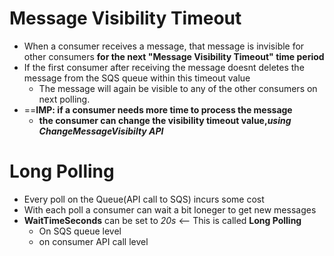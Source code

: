 

# Message Visibility Timeout

- When a consumer receives a message, that message is invisible for other consumers **for the next  "Message Visibility Timeout" time period**
- If the first consumer after receiving the message doesnt deletes the message from the SQS queue within this timeout value
	- The message will again be visible to any of the other consumers on next polling.
- ==**IMP: if a consumer needs more time to process the message**
	- **the consumer can change the visibility timeout value,*using ChangeMessageVisibilty API***


# Long Polling

- Every poll on the Queue(API call to SQS) incurs some cost 
- With each poll a consumer can wait a bit loneger to get new messages
- **WaitTimeSeconds** can be set to *20s* <-- This is called **Long Polling**
	- On SQS queue level
	- on consumer API call level
